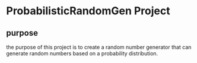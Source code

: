 # ProbabilisticRandomGen Project

## purpose
the purpose of this project is to create a random number generator that can generate random numbers based on a probability distribution.

